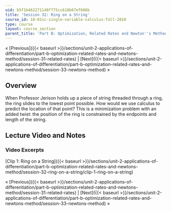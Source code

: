 ```yaml
---
uid: b5f1b462271148f775cc618b67ef606b
title: 'Session 32: Ring on a String'
course_id: 18-01sc-single-variable-calculus-fall-2010
type: course
layout: course_section
parent_title: 'Part B: Optimization, Related Rates and Newton''s Method'
---
```


« [Previous]({{< baseurl >}}/sections/unit-2-applications-of-differentiation/part-b-optimization-related-rates-and-newtons-method/session-31-related-rates) | [Next]({{< baseurl >}}/sections/unit-2-applications-of-differentiation/part-b-optimization-related-rates-and-newtons-method/session-33-newtons-method) »

Overview
--------

When Professor Jerison holds up a piece of string threaded through a ring, the ring slides to the lowest point possible. How would we use calculus to predict the location of that point? This is a minimization problem with an added twist: the position of the ring is constrained by the endpoints and length of the string.

Lecture Video and Notes
-----------------------

### Video Excerpts

[Clip 1: Ring on a String]({{< baseurl >}}/sections/unit-2-applications-of-differentiation/part-b-optimization-related-rates-and-newtons-method/session-32-ring-on-a-string/clip-1-ring-on-a-string)

« [Previous]({{< baseurl >}}/sections/unit-2-applications-of-differentiation/part-b-optimization-related-rates-and-newtons-method/session-31-related-rates) | [Next]({{< baseurl >}}/sections/unit-2-applications-of-differentiation/part-b-optimization-related-rates-and-newtons-method/session-33-newtons-method) »